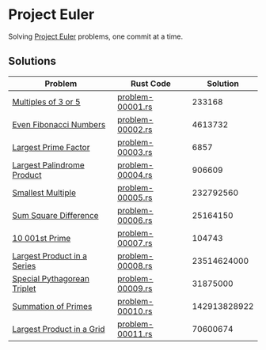 # Project Euler
Solving [Project Euler](https://projecteuler.net) problems, one commit at a time.

## Solutions

| Problem                                                      | Rust Code                                 | Solution     |
| ------------------------------------------------------------ | ----------------------------------------- | ------------ |
| [Multiples of 3 or 5](https://projecteuler.net/problem=1)    | [problem-00001.rs](rust/problem-00001.rs) | 233168       |
| [Even Fibonacci Numbers](https://projecteuler.net/problem=2) | [problem-00002.rs](rust/problem-00002.rs) | 4613732      |
| [Largest Prime Factor](https://projecteuler.net/problem=3)   | [problem-00003.rs](rust/problem-00003.rs) | 6857         |
| [Largest Palindrome Product](https://projecteuler.net/problem=4) | [problem-00004.rs](rust/problem-00004.rs) | 906609       |
| [Smallest Multiple](https://projecteuler.net/problem=5)      | [problem-00005.rs](rust/problem-00005.rs) | 232792560    |
| [Sum Square Difference](https://projecteuler.net/problem=6)  | [problem-00006.rs](rust/problem-00006.rs) | 25164150     |
| [10 001st Prime](https://projecteuler.net/problem=7)         | [problem-00007.rs](rust/problem-00007.rs) | 104743       |
| [Largest Product in a Series](https://projecteuler.net/problem=8) | [problem-00008.rs](rust/problem-00008.rs) | 23514624000  |
| [Special Pythagorean Triplet](https://projecteuler.net/problem=9) | [problem-00009.rs](rust/problem-00009.rs) | 31875000     |
| [Summation of Primes](https://projecteuler.net/problem=10)   | [problem-00010.rs](rust/problem-00010.rs) | 142913828922 |
| [Largest Product in a Grid](https://projecteuler.net/problem=11) | [problem-00011.rs](rust/problem-00011.rs) | 70600674     |

